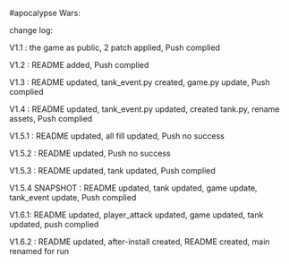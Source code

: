 #apocalypse Wars:

change log:

V1.1 : the game as public, 2 patch applied, Push complied

V1.2 : README added, Push complied

V1.3 : README updated, tank_event.py created, game.py update, Push complied

V1.4 : README updated, tank_event.py updated, created tank.py, rename assets, Push complied

V1.5.1 : README updated, all fill updated, Push no success

V1.5.2 : README updated, Push  no success

V1.5.3 : README updated, tank updated, Push complied

V1.5.4 SNAPSHOT : README updated, tank updated, game update, tank_event update, Push complied

V1.6.1: README updated, player_attack updated, game updated, tank updated, push complied

V1.6.2 : README updated, after-install created, README created, main renamed for run